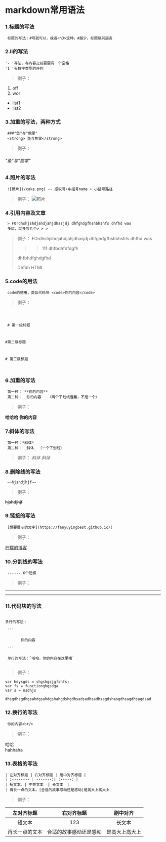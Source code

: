 # markdown常用语法

### 1.标题的写法
```
 标题的写法：#号就可以，或者<h3>这种，#越少，标题级别越高
```

 ### 2.li的写法
 ```
 '- '写法，与内容之前要要有一个空格
 '1 '有数字类型的序列
 ```
 >例子：
1. off
2. wor
- list1
- list2

### 3.加重的写法，两种方式
```
 ###"鱼"与"熊掌"
 <strong> 鱼与熊掌</strong>
```
> 例子：
###### "鱼"与"熊掌"

### 4.照片的写法
```
 ![照片](/cake.png) -- 感叹号+中括号name + 小括号路径
```
> 例子：
![照片](/cake.png)

### 4.引用内容及文章

```
 > FOrdhshjshdjahdjahjdhasjdj dhfghdgfhshbhshfs dhfhd was
 多层，就多写几个> > >
```
> 例子：
> FOrdhshjshdjahdjahjdhasjdj dhfghdgfhshbhshfs dhfhd was
> >> 111
> dhfbdhfdfdgfh
>
> dhfbhdfghdgfhd
>
> Dhfdh HTML


### 5.code的用法

```
 code的使用，类似代码块 <code>你的内容</code>
```
> 例子：

<code>

​	\# 第一级标题

   \#第二级标题

   \# 第三极标题

</code>

### 6.加重的写法

```
 第一种： **你的内容**
 第二种：__你的内容__ （两个下划线连着，不是一个）
```
> 例子：

**哈哈哈**
__你的内容__ 

### 7.斜体的写法

```
 第一种：*斜体*
 第二种： _斜体_ （一个下划线）
```
> 例子：
*斜体*
_斜体_

### 8.删除线的写法

```
 ~~hjshdjhjf~~
```
> 例子：

~~hjshdjhjf~~

### 9.链接的写法

```
 [想要展示的文字](https://fanyuyingbest.github.io/)
```
> 例子：

[柠檬的博客](https://fanyuyingbest.github.io/)

### 10.分割线的写法

```
 ------ 6个短横
```
> 例子：

------
------

### 11.代码块的写法

<code>
多行的写法：<br/>
 ```<br/>
       你的内容<br/>
 ```</br>
 单行的写法：`哈哈，你的内容在这里哦`<br/>
</code>

> 例子：

```
var hdysgds = shgshgsjgfshfs;
var fs = functionghgsdga
var s = nsdhjs
```

`dhsgdhsgdhgsahdgsahdgshahgdshgdhsadsadhsadhsagdshasgdhsagdhsagdsad `

### 12.换行的写法

```
 你的内容<br/>
```
> 例子：

哈哈<br/>hahhaha

### 13.表格的写法

```
| 左对齐标题 | 右对齐标题 | 居中对齐标题 |
| :-------- | -------:| :-----: |
| 短文本。| 中等文本  | 长文本  |
| 再长一点的文本。|合适的故事感动还是感动|是高大上高大上
```
> 例子：

| 左对齐标题 | 右对齐标题 | 剧中对齐 |
| :--------: | :--------: | :------: |
|   短文本    |      123   |   长文本  |
| 再长一点的文本|合适的故事感动还是感动|是高大上高大上|


